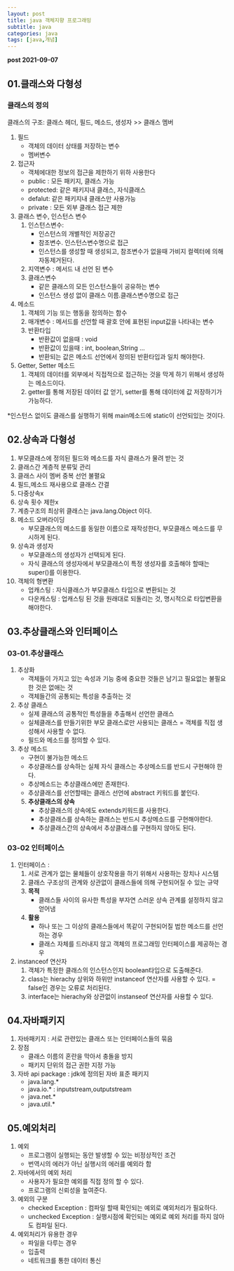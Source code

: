 ```yaml
---
layout: post
title: java 객체지향 프로그래밍
subtitle: java
categories: java
tags: [java,개념]
---
```



**post 2021-09-07**

## 01.클래스와 다형성
### 클래스의 정의

클래스의 구조: 클래스 헤더, 필드, 메소드, 생성자 >> 클래스 멤버

1. 필드
    * 객체의 데이터 상태를 저장하는 변수
    * 멤버변수
2. 접근자
    * 객체에대한 정보의 접근을 제한하기 위하 사용한다
    * public : 모든 패키지, 클래스 가능
    * protected: 같은 패키지내 클래스, 자식클래스
    * defalut: 같은 패키지내 클래스만 사용가능
    * private : 모든 외부 클래스 접근 제한
3. 클래스 변수, 인스턴스 변수
    1. 인스턴스변수: 
        * 인스턴스의 개별적인 저장공간
        * 참조변수. 인스턴스변수명으로 접근
        * 인스턴스를 생성할 때 생성되고, 참조변수가 없을때 가비지 컬렉터에 의해 자동제거된다.
    2. 지역변수 :  메서드 내 선언 된 변수
    3. 클래스변수
        *  같은 클래스의 모든 인스턴스들이 공유하는 변수
        * 인스턴스 생성 없이 클래스 이름.클래스변수명으로 접근
4. 메소드
    1. 객체의 기능 또는 행동을 정의하는 함수
    2. 매개변수 : 메서드를 선언할 때 괄호 안에 표현된 input값을 나타내는 변수
    3. 반환타입
        * 반환값이 없을때 : void
        * 반환값이 있을때 : int, boolean,String ...
        * 반환되는 값은 메소드 선언에서 정의된 반환타입과 일치 해야한다.
5. Getter, Setter 메소드
    1. 객체의 데이터를 외부에서 직접적으로 접근하는 것을 막게 하기 위해서 생성하는 메소드이다.
    2. getter를 통해 저장된 데이터 값 얻기, setter를 통해 데이터에 값 저장하기가 가능하다.

*인스턴스 없이도 클래스를 실행하기 위해 main메소드에 static이 선언되있는 것이다.



## 02.상속과 다형성
1. 부모클래스에 정의된 필드와 메소드를 자식 클래스가 물려 받는 것
2. 클래스간 계층적 분류및 관리
3. 클래스 사이 멤버 중복 선언 불펼요
4. 필드,메소드 재사용으로 클래스 간결
5. 다중상속x
6. 상속 횟수 제한x
7. 계층구조의 최상위 클래스는 java.lang.Object 이다.
8. 메소드 오버라이딩
    * 부모클래스의 메소드를 동일한 이름으로 재작성한다, 부모클래스 메소드를 무시하게 된다.
9. 상속과 생성자
    * 부모클래스의 생성자가 선택되게 된다.
    * 자식 클래스의 생성자에서 부모클래스이 특정 생성자를 호출해야 할때는 super()를 이용한다.
10. 객체의 형변환
    * 업캐스팅 : 자식클래스가 부모클래스 타입으로 변환되는 것
    * 다운캐스팅 : 업캐스팅 된 것을 원래대로 되돌리는 것, 명시적으로 타입변환을 해야한다.

## 03.추상클래스와 인터페이스
### 03-01.추상클래스

1. 추상화 
    * 객체들이 가지고 있는 속성과 기능 중에 중요한 것들은 남기고 필요없는 불필요한 것은 없애는 것
    * 객체들간의 공통되는 특성을 추출하는 것
2. 추상 클래스
    * 실제 클래스의 공통적인 특성들을 추출해서 선언한 클래스
    * 실체클래스를 만들기위한  부모 클래스로만 사용되는 클래스 = 객체를 직접 생성해서 사용할 수 없다.
    * 필드와 메소드를 정의할 수 있다.
3. 추상 메소드
    * 구현이 불가능한 메소드
    * 추상클래스를 상속하는 실체 자식 클래스는 추상메소드를 반드시 구현해야 한다.
    * 추상메소드는 추상클래스에만 존재한다.
    * 추상클래스를 선언할때는 클래스 선언에 abstract 키워드를 붙인다.
    5. **추상클래스의 상속**
        * 추상클래스의 상속에도 extends키워드를 사용한다.
        * 추상클래스를 상속하는 클래스는 반드시 추상메소드를 구현해야한다.
        * 추상클래스간의 상속에서 추상클래스를 구현하지 않아도 된다.

### 03-02 인터페이스

1. 인터페이스 :
    1. 서로 관계가 없는 물체들이 상호작용을 하기 위해서 사용하는 장치나 시스템
    2. 클래스 구조상의 관계와 상관없이 클래스들에 의해 구현되어질 수 있는 규약
    3. **목적**
        * 클래스들 사이의 유사한 특성을 부자연 스러운 상속 관계를 설정하지 않고 얻어냄
    4. **활용**
        * 하나 또는 그 이상의 클래스들에서 똑같이 구현되어질 법한 메소드를 선언하는 경우
        * 클래스 자체를 드러내지 않고 객체의 프로그래밍 인터페이스를 제공하는 경우
2. instanceof 연산자
    1. 객체가 특정한 클래스의 인스턴스인지 boolean타입으로 도출해준다.
    2. class는 hierachy 상위와 하위만 instanceof 연산자를 사용할 수 있다. =  false인 경우는 오류로 처리된다.
    3. interface는 hierachy와 상관없이 instanseof 연산자를 사용할 수 있다.

## 04.자바패키지
1. 자바패키지 : 서로 관련있는 클래스 또는 인터페이스들의 묶음
2. 장점
    * 클래스 이름의 혼란을 막아서 충돌을 방지
    * 패키지 단위의 접근 권한 지정 가능
3. 자바 api package : jdk에 정의된 자바 표준 패키지
    * java.lang.*
    * java.io.* : inputstream,outputstream
    * java.net.*
    * java.util.*
## 05.예외처리
1. 예외
    * 프로그램이 실행되는 동안 발생할 수 있는 비정상적인 조건
    * 번역시의 에러가 아닌 실행시의 에러를 예외라 함
2. 자바에서의 예외 처리
    * 사용자가 필요한 예외를 직접 정의 할 수 있다.
    * 프로그램의 신뢰성을 높여준다.
3. 예외의 구분
    * checked Exception : 컴파일 할때 확인되는 예외로 예외처리가 필요하다.
    * unchecked Exception :  실행시점에 확인되는 예외로 예외 처리를 하지 않아도 컴파일 된다.
4. 예외처리가 유용한 경우
    * 파일을 다루는 경우
    * 입출력
    * 네트워크를 통한 데이터 통신